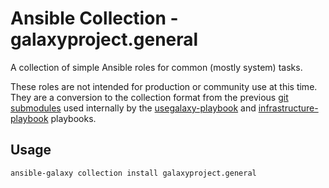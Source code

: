 # Ansible Collection - galaxyproject.general

A collection of simple Ansible roles for common (mostly system) tasks.

These roles are not intended for production or community use at this time. They are a conversion to the collection
format from the previous [git submodules](https://github.com/galaxyproject/ansible-collection-general/tree/submodule)
used internally by the [usegalaxy-playbook](https://github.com/galaxyproject/usegalaxy-playbook) and
[infrastructure-playbook](https://github.com/galaxyproject/infrastructure-playbook) playbooks.

## Usage

```console
ansible-galaxy collection install galaxyproject.general
```
